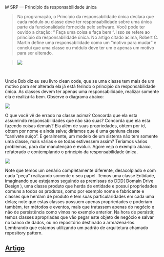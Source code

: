 i# SRP — Princípio da responsabilidade única
 
>Na programação, o Princípio da responsabilidade única declara que cada módulo ou classe deve ter responsabilidade sobre uma única parte da funcionalidade fornecida pelo software.
Você pode ter ouvido a citação: “ Faça uma coisa e faça bem “.
Isso se refere ao princípio da responsabilidade única.
No artigo citado acima, Robert C. Martin define uma responsabilidade como um “motivo para mudar” e conclui que uma classe ou módulo deve ter um e apenas um motivo para ser alterado.

><img src="https://miro.medium.com/max/770/1*lti3X2lRNCKOEjNz45h8Lw.png"></img>


<br>


Uncle Bob diz eu seu livro clean code, que se uma classe tem mais de um motivo para ser alterada ela já está ferindo o princípio da responsabilidade única. As classes devem ter apenas uma responsabilidade, realizar somente ela e realizá-la bem. Observe o diagrama abaixo:

<img src="https://www.devmedia.com.br/imagens/articles/233575/srpexe1.png" ></img>


O que você vê de errado na classe acima? Concorda que ela esta assumindo responsabilidades que não são suas? Concorda que ela esta fazendo coisas demais? Ela além de suas propriedades, obtem por id, obtem por nome e ainda salva; diriamos que é uma geniuna classe “canivete suiço”. E geralmente, um modelo de um sistema não tem somente uma classe, mais várias e se  todas estivessem assim? Teriamos vários problemas, para dar manutenção e evoluir. Agore veja o exemplo abaixo, refatorado e contemplando o princípio da responsabilidade única.

<img src="https://www.devmedia.com.br/imagens/articles/233575/srpexe2.png" ></img>

Note que temos um cenário completamente diferente, desacolplado e com cada “peça” realizando somente o seu papel. Temos uma classe Entidade, imaginando que estejamos seguindo as premissas do DDD( Domain Drive Design ), uma classe produto que herda de entidade e possui propriedades comuns a todos os produtos, como por exemplo nome e fabricante e classes que herdam de produto e tem suas particularidades em cada uma delas; note que estas classes possuem apenas propriedades e poderiam também, ter métodos e eventos, mais que tratassem apenas do negócio e não de persistência como vimos no exemplo anterior. Na hora de persistir, temos classes apropriadas que vão pegar este objeto de negócio e salvar no banco de dados, ou no repositório destinado a armazená-los. Lembrando que estamos utilizando um padrão de arquitetura chamado repository pattern.

## <a href="https://medium.com/xp-inc/os-princ%C3%ADpios-do-solid-srp-princ%C3%ADpio-da-responsabilidade-%C3%BAnica-7897c55694fe">Artigo </a>

